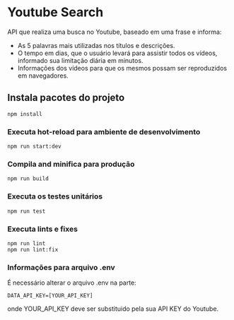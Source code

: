 # Youtube Search
API que realiza uma busca no Youtube, baseado em uma frase e informa:

- As 5 palavras mais utilizadas nos títulos e descrições.
- O tempo em dias, que o usuário levará para assistir todos os vídeos, informado sua limitação diária em minutos.
- Informações dos vídeos para que os mesmos possam ser reproduzidos em navegadores.

## Instala pacotes do projeto
```
npm install
```

### Executa hot-reload para ambiente de desenvolvimento
```
npm run start:dev
```

### Compila and minifica para produção
```
npm run build
```

### Executa os testes unitários
```
npm run test
```

### Executa lints e fixes
```
npm run lint
npm run lint:fix
```
### Informações para arquivo .env
É necessário alterar o arquivo .env na parte:
```
DATA_API_KEY=[YOUR_API_KEY]
````
onde YOUR_API_KEY deve ser substituido pela sua API KEY do Youtube.
